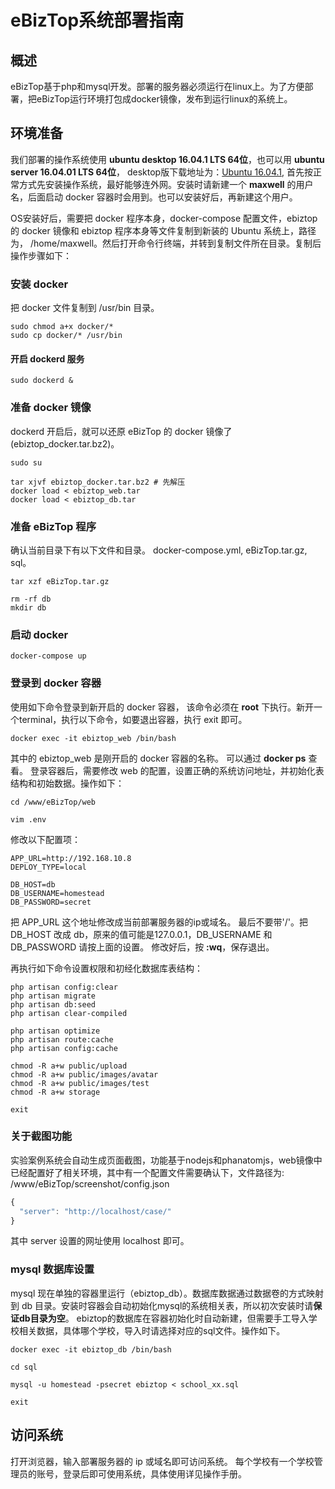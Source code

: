 # eBizTop系统部署指南

## 概述

eBizTop基于php和mysql开发。部署的服务器必须运行在linux上。为了方便部署，把eBizTop运行环境打包成docker镜像，发布到运行linux的系统上。

## 环境准备

我们部署的操作系统使用 **ubuntu desktop 16.04.1 LTS 64位**，也可以用 **ubuntu server 16.04.01 LTS 64位**， desktop版下载地址为：[Ubuntu 16.04.1](http://mirrors.aliyun.com/ubuntu-releases/16.04.1/ubuntu-16.04.1-desktop-amd64.iso), 首先按正常方式先安装操作系统，最好能够连外网。安装时请新建一个 **maxwell** 的用户名，后面启动 docker 容器时会用到。也可以安装好后，再新建这个用户。

OS安装好后，需要把 docker 程序本身，docker-compose 配置文件，ebiztop 的 docker 镜像和 ebiztop 程序本身等文件复制到新装的 Ubuntu 系统上，路径为， /home/maxwell。然后打开命令行终端，并转到复制文件所在目录。复制后操作步骤如下：

### 安装 docker

把 docker 文件复制到 /usr/bin 目录。

```shell
sudo chmod a+x docker/*
sudo cp docker/* /usr/bin
```

#### 开启 dockerd 服务

```shell
sudo dockerd &
```

### 准备 docker 镜像

dockerd 开启后，就可以还原 eBizTop 的 docker 镜像了(ebiztop_docker.tar.bz2)。

```shell
sudo su

tar xjvf ebiztop_docker.tar.bz2 # 先解压
docker load < ebiztop_web.tar
docker load < ebiztop_db.tar
```

### 准备 eBizTop 程序

确认当前目录下有以下文件和目录。 docker-compose.yml, eBizTop.tar.gz, sql。

```shell
tar xzf eBizTop.tar.gz

rm -rf db
mkdir db
```

### 启动 docker

```shell
docker-compose up
```

### 登录到 docker 容器

使用如下命令登录到新开启的 docker 容器， 该命令必须在 **root** 下执行。新开一个terminal，执行以下命令，如要退出容器，执行 exit 即可。

```shell
docker exec -it ebiztop_web /bin/bash
```

其中的 ebiztop_web 是刚开启的 docker 容器的名称。 可以通过 **docker ps**  查看。
登录容器后，需要修改 web 的配置，设置正确的系统访问地址，并初始化表结构和初始数据。操作如下：

```shell
cd /www/eBizTop/web

vim .env
```

修改以下配置项：

```
APP_URL=http://192.168.10.8
DEPLOY_TYPE=local

DB_HOST=db
DB_USERNAME=homestead
DB_PASSWORD=secret
```
把 APP_URL 这个地址修改成当前部署服务器的ip或域名。 最后不要带'/'。把 DB_HOST 改成 db，原来的值可能是127.0.0.1，DB_USERNAME 和 DB_PASSWORD 请按上面的设置。
修改好后，按 **:wq**，保存退出。

再执行如下命令设置权限和初经化数据库表结构：

```shell
php artisan config:clear
php artisan migrate
php artisan db:seed
php artisan clear-compiled

php artisan optimize
php artisan route:cache
php artisan config:cache

chmod -R a+w public/upload
chmod -R a+w public/images/avatar
chmod -R a+w public/images/test
chmod -R a+w storage

exit
```

### 关于截图功能

实验案例系统会自动生成页面截图，功能基于nodejs和phanatomjs，web镜像中已经配置好了相关环境，其中有一个配置文件需要确认下，文件路径为: /www/eBizTop/screenshot/config.json

```javascript
{
  "server": "http://localhost/case/"
}
```

其中 server 设置的网址使用 localhost 即可。

### mysql 数据库设置

mysql 现在单独的容器里运行（ebiztop_db）。数据库数据通过数据卷的方式映射到 db 目录。安装时容器会自动初始化mysql的系统相关表，所以初次安装时请**保证db目录为空**。
ebiztop的数据库在容器初始化时自动新建，但需要手工导入学校相关数据，具体哪个学校，导入时请选择对应的sql文件。操作如下。

```shell
docker exec -it ebiztop_db /bin/bash

cd sql

mysql -u homestead -psecret ebiztop < school_xx.sql

exit
```

## 访问系统

打开浏览器，输入部署服务器的 ip 或域名即可访问系统。 每个学校有一个学校管理员的账号，登录后即可使用系统，具体使用详见操作手册。
